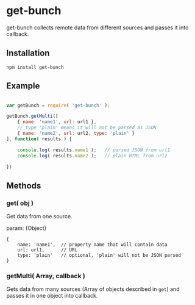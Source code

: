 # get-bunch

get-bunch collects remote data from different sources and passes it into callback.

## Installation

```
npm install get-bunch
```

## Example

```javascript

var getBunch = require( 'get-bunch' );

getBunch.getMulti([
    { name: 'name1', url: url1 },
    // type 'plain' means it will not be parsed as JSON
    { name: 'name2', url: url2, type: 'plain' }
], function( results ) {

    console.log( results.name1 );   // parsed JSON from url1
    console.log( results.name2 );   // plain HTML from url2

})

```

## Methods

### get( obj )

Get data from one source.

param: {Object}

```
{
    name: 'name1',  // property name that will contain data
    url: url1,      // URL
    type: 'plain'   // optional, 'plain' will not be JSON parsed
}
```

### getMulti( Array, callback )

Gets data from many sources (Array of objects described in `get`) and passes it in one object into callback.